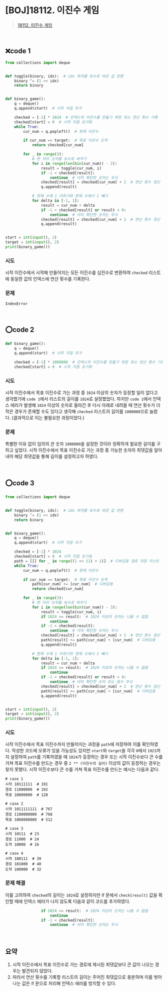 # [BOJ]18112. 이진수 게임

> [18112. 이진수 게임](https://www.acmicpc.net/problem/18112)

<br>

## ❌code 1

```python
from collections import deque


def toggle(binary, idx):  # idx 위치를 보수로 바꾼 값 반환
    binary ^= (1 << idx)
    return binary


def binary_game():
    q = deque()
    q.append(start)  # 시작 지점 추가

    checked = [-1] * 1024  # 인덱스의 이진수를 만들기 위한 최소 연산 횟수 기록
    checked[start] = 0  # 시작 지점 초기화
    while True:
        cur_num = q.popleft()  # 현재 이진수

        if cur_num == target:  # 목표 이진수 도착
            return checked[cur_num]

        for _ in range(3):
            # 한 자리 숫자를 보수로 바꾸기
            for i in range(len(bin(cur_num)) - 2):
                result = toggle(cur_num, i)
                if -1 < checked[result]:
                    continue  # 이미 확인한 숫자는 무시
                checked[result] = checked[cur_num] + 1  # 연산 횟수 갱신
                q.append(result)

            # 현재 수에 1 더하기와 현재 수에서 1 빼기
            for delta in [-1, 1]:
                result = cur_num + delta
                if -1 < checked[result] or result < 0:
                    continue  # 이미 확인한 숫자는 무시
                checked[result] = checked[cur_num] + 1  # 연산 횟수 갱신
                q.append(result)


start = int(input(), 2)
target = int(input(), 2)
print(binary_game())
```

### 시도

시작 이진수에서 시작해 만들어지는 모든 이진수를 십진수로 변환하여 `checked` 리스트에 동일한 값의 인덱스에 연산 횟수를 기록한다.

### 문제

`IndexError`

<br>

## ⭕code 2

```python
def binary_game():
    q = deque()
    q.append(start)  # 시작 지점 추가

    checked = [-1] * 1000000  # 인덱스의 이진수를 만들기 위한 최소 연산 횟수 기록
    checked[start] = 0  # 시작 지점 초기화
```

### 시도

시작 이진수에서 목표 이진수로 가는 과정 중 `1024` 이상의 숫자가 등장할 일이 없다고 생각했기에 `code 1`에서 리스트의 길이를 `1024`로 설정했었다. 하지만 `code 1`에서 인덱스 에러가 발생해 `1024` 이상의 숫자로 올라간 후 다시 아래로 내려올 때 연산 횟수가 더 작은 경우가 존재할 수도 있다고 생각해 `checked` 리스트의 길이를 `1000000`으로 늘렸다. (결과적으로 이는 불필요한 과정이었다.)

### 문제

특별한 이유 없이 임의의 큰 숫자 `1000000`을 설정한 것이라 정확하게 필요한 길이를 구하고 싶었다. 시작 이진수에서 목표 이진수로 가는 과정 중 가능한 숫자의 최댓값을 알아내어 해당 최댓값을 통해 길이를 설정하고자 하였다.

<br>

## ⭕code 3

```python
from collections import deque


def toggle(binary, idx):  # idx 위치를 보수로 바꾼 값 반환
    binary ^= (1 << idx)
    return binary


def binary_game():
    q = deque()
    q.append(start)  # 시작 지점 추가

    checked = [-1] * 1024
    checked[start] = 0  # 시작 지점 초기화
    path = [[] for _ in range((1 << 11) + 1)]  # 디버깅용 경로 저장 리스트
    while True:
        cur_num = q.popleft()  # 현재 이진수

        if cur_num == target:  # 목표 이진수 도착
            path[cur_num] += [cur_num]  # 디버깅용
            return checked[cur_num]

        for _ in range(3):
            # 한 자리 숫자를 보수로 바꾸기
            for i in range(len(bin(cur_num)) - 3):
                result = toggle(cur_num, i)
                if 1024 <= result:  # 1024 이상의 숫자는 나올 수 없음
                    continue
                if -1 < checked[result]:
                    continue  # 이미 확인한 숫자는 무시
                checked[result] = checked[cur_num] + 1  # 연산 횟수 갱신
                path[result] += path[cur_num] + [cur_num]  # 디버깅용
                q.append(result)

            # 현재 수에 1 더하기와 현재 수에서 1 빼기
            for delta in [-1, 1]:
                result = cur_num + delta
                if 1024 <= result:  # 1024 이상의 숫자는 나올 수 없음
                    continue
                if -1 < checked[result] or result < 0:
                    continue  # 이미 확인한 숫자 또는 음수 무시
                checked[result] = checked[cur_num] + 1  # 연산 횟수 갱신
                path[result] += path[cur_num] + [cur_num]  # 디버깅용
                q.append(result)


start = int(input(), 2)
target = int(input(), 2)
print(binary_game())
```

### 시도

시작 이진수에서 목표 이진수까지 만들어지는 과정을 `path`에 저장하여 이를 확인하였다. 작성한 코드에 오류가 있을 가능성도 있지만 `start`와 `target`을 각각 `0`에서 `1023`까지 설정하여 `path`를 기록하였을 때 `1024`가 등장하는 경우 또는 시작 이진수보다 큰 수를 거쳐 목표 이진수를 만드는 경우 중 `2 ** (이진수의 길이)` 이상의 값이 등장하는 경우는 찾지 못했다. 시작 이진수보다 큰 수를 거쳐 목표 이진수를 만드는 예시는 다음과 같다.

```
# case 1
시작 10111111  # 191
경로 11000000  # 192
목표 10000000  # 128

# case 2
시작 1011111111  # 767
경로 1100000000  # 768
목표 1000000000  # 512

# case 3
시작 10111  # 23
경로 11000  # 24
도착 10000  # 16

# case 4
시작 100111  # 39
경로 101000  # 40
도착 100000  # 32
```

### 문제 해결

이를 고려하여 `checked`의 길이는 `1024`로 설정하지만 if 문에서 `check[result]` 값을 확인할 때에 인덱스 에러가 나지 않도록 다음과 같이 코드를 추가하였다.

```python
                if 1024 <= result:  # 1024 이상의 숫자는 나올 수 없음
                    continue
                if -1 < checked[result]:
                    continue  # 이미 확인한 숫자는 무시
```

<br>

## 요약

1. 시작 이진수에서 목표 이진수로 가는 경로에 제시된 최댓값보다 큰 값이 나오는 경우는 발견되지 않았다.
2. 따라서 연산 횟수를 기록할 리스트의 길이는 주어진 최댓값으로 충분하며 이를 벗어나는 값은 if 문으로 처리해 인덱스 에러를 방지할 수 있다.